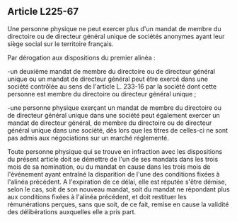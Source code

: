 Article L225-67
----
Une personne physique ne peut exercer plus d'un mandat de membre du directoire
ou de directeur général unique de sociétés anonymes ayant leur siège social sur
le territoire français.

Par dérogation aux dispositions du premier alinéa :

-un deuxième mandat de membre du directoire ou de directeur général unique ou un
mandat de directeur général peut être exercé dans une société contrôlée au sens
de l'article L. 233-16 par la société dont cette personne est membre du
directoire ou directeur général unique ;

-une personne physique exerçant un mandat de membre du directoire ou de
directeur général unique dans une société peut également exercer un mandat de
directeur général, de membre du directoire ou de directeur général unique dans
une société, dès lors que les titres de celles-ci ne sont pas admis aux
négociations sur un marché réglementé.

Toute personne physique qui se trouve en infraction avec les dispositions du
présent article doit se démettre de l'un de ses mandats dans les trois mois de
sa nomination, ou du mandat en cause dans les trois mois de l'événement ayant
entraîné la disparition de l'une des conditions fixées à l'alinéa précédent. A
l'expiration de ce délai, elle est réputée s'être démise, selon le cas, soit de
son nouveau mandat, soit du mandat ne répondant plus aux conditions fixées à
l'alinéa précédent, et doit restituer les rémunérations perçues, sans que soit,
de ce fait, remise en cause la validité des délibérations auxquelles elle a pris
part.
